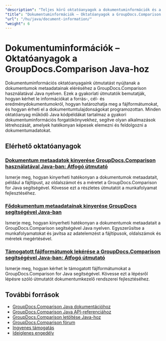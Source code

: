 ```yaml
---
"description": "Teljes körű oktatóanyagok a dokumentuminformációk és a támogatott formátumok lekéréséhez a GroupDocs.Comparison for Java segítségével."
"title": "Dokumentuminformációk – Oktatóanyagok a GroupDocs.Comparison Java-hoz"
"url": "/hu/java/document-information/"
"weight": 6
---
```


# Dokumentuminformációk – Oktatóanyagok a GroupDocs.Comparison Java-hoz

Dokumentuminformációs oktatóanyagaink útmutatást nyújtanak a dokumentumok metaadatainak eléréséhez a GroupDocs.Comparison használatával Java nyelven. Ezek a gyakorlati útmutatók bemutatják, hogyan kérhet le információkat a forrás-, cél- és eredménydokumentumokról, hogyan határozhatja meg a fájlformátumokat, és hogyan érheti el a dokumentumtulajdonságokat programozottan. Minden oktatóanyag működő Java kódpéldákat tartalmaz a gyakori dokumentuminformációs forgatókönyvekhez, segítve olyan alkalmazások létrehozását, amelyek hatékonyan képesek elemezni és feldolgozni a dokumentumadatokat.

## Elérhető oktatóanyagok

### [Dokumentum metaadatok kinyerése GroupDocs.Comparison használatával Java-ban: Átfogó útmutató](./extract-document-info-groupdocs-comparison-java/)
Ismerje meg, hogyan kinyerheti hatékonyan a dokumentumok metaadatait, például a fájltípust, az oldalszámot és a méretet a GroupDocs.Comparison for Java segítségével. Kövesse ezt a részletes útmutatót a munkafolyamat fejlesztéséhez.

### [Fődokumentum metaadatainak kinyerése GroupDocs segítségével Java-ban](./groupdocs-comparison-java-document-extraction/)
Ismerje meg, hogyan kinyerheti hatékonyan a dokumentumok metaadatait a GroupDocs.Comparison segítségével Java nyelven. Egyszerűsítse a munkafolyamatokat és javítsa az adatelemzést a fájltípusok, oldalszámok és méretek megértésével.

### [Támogatott fájlformátumok lekérése a GroupDocs.Comparison segítségével Java-ban: Átfogó útmutató](./groupdocs-comparison-java-supported-formats/)
Ismerje meg, hogyan kérhet le támogatott fájlformátumokat a GroupDocs.Comparison for Java segítségével. Kövesse ezt a lépésről lépésre szóló útmutatót dokumentumkezelő rendszerei fejlesztéséhez.

## További források

- [GroupDocs.Comparison Java dokumentációhoz](https://docs.groupdocs.com/comparison/java/)
- [GroupDocs.Comparison Java API-referenciához](https://reference.groupdocs.com/comparison/java/)
- [GroupDocs.Comparison letöltése Java-hoz](https://releases.groupdocs.com/comparison/java/)
- [GroupDocs.Comparison fórum](https://forum.groupdocs.com/c/comparison)
- [Ingyenes támogatás](https://forum.groupdocs.com/)
- [Ideiglenes engedély](https://purchase.groupdocs.com/temporary-license/)